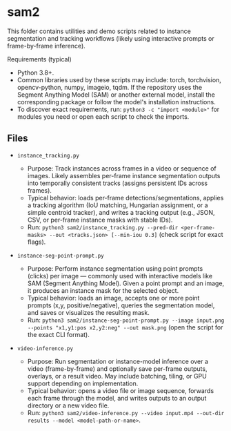 # sam2

This folder contains utilities and demo scripts related to instance segmentation and tracking workflows (likely using interactive prompts or frame-by-frame inference). 

Requirements (typical)
- Python 3.8+.
- Common libraries used by these scripts may include: torch, torchvision, opencv-python, numpy, imageio, tqdm. If the repository uses the Segment Anything Model (SAM) or another external model, install the corresponding package or follow the model's installation instructions.
- To discover exact requirements, run: `python3 -c "import <module>"` for modules you need or open each script to check the imports.


## Files

- `instance_tracking.py`
  - Purpose: Track instances across frames in a video or sequence of images. Likely assembles per-frame instance segmentation outputs into temporally consistent tracks (assigns persistent IDs across frames).
  - Typical behavior: loads per-frame detections/segmentations, applies a tracking algorithm (IoU matching, Hungarian assignment, or a simple centroid tracker), and writes a tracking output (e.g., JSON, CSV, or per-frame instance masks with stable IDs).
  - Run: `python3 sam2/instance_tracking.py --pred-dir <per-frame-masks> --out <tracks.json> [--min-iou 0.3]` (check script for exact flags).

- `instance-seg-point-prompt.py`
  - Purpose: Perform instance segmentation using point prompts (clicks) per image — commonly used with interactive models like SAM (Segment Anything Model). Given a point prompt and an image, it produces an instance mask for the selected object.
  - Typical behavior: loads an image, accepts one or more point prompts (x,y, positive/negative), queries the segmentation model, and saves or visualizes the resulting mask.
  - Run: `python3 sam2/instance-seg-point-prompt.py --image input.png --points "x1,y1:pos x2,y2:neg" --out mask.png` (open the script for the exact CLI format).

- `video-inference.py`
  - Purpose: Run segmentation or instance-model inference over a video (frame-by-frame) and optionally save per-frame outputs, overlays, or a result video. May include batching, tiling, or GPU support depending on implementation.
  - Typical behavior: opens a video file or image sequence, forwards each frame through the model, and writes outputs to an output directory or a new video file.
  - Run: `python3 sam2/video-inference.py --video input.mp4 --out-dir results --model <model-path-or-name>`.